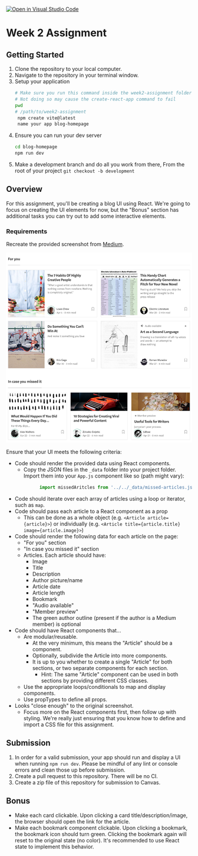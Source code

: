 [![Open in Visual Studio Code](https://classroom.github.com/assets/open-in-vscode-718a45dd9cf7e7f842a935f5ebbe5719a5e09af4491e668f4dbf3b35d5cca122.svg)](https://classroom.github.com/online_ide?assignment_repo_id=13418186&assignment_repo_type=AssignmentRepo)
# Week 2 Assignment

## Getting Started

1. Clone the repository to your local computer.
2. Navigate to the repository in your terminal window.
3. Setup your application
   ```bash
   # Make sure you run this command inside the week2-assignment folder. Check via `pwd`
   # Not doing so may cause the create-react-app command to fail
   pwd
   # /path/to/week2-assignment
    npm create vite@latest
    name your app blog-homepage
   ```
4. Ensure you can run your dev server
   ```bash
   cd blog-homepage
   npm run dev
   ```
5. Make a development branch and do all you work from there, 
    From the root of your project 
    ```git checkout -b development``` 

## Overview

For this assignment, you'll be creating a blog UI using React. We're going to focus on creating the UI elements for now, but the "Bonus" section has additional tasks you can try out to add some interactive elements.

### Requirements

Recreate the provided screenshot from [Medium](https://medium.com).

![Medium screenshot](medium.jpeg)

Ensure that your UI meets the following criteria:

* Code should render the provided data using React components.
    * Copy the JSON files in the `_data` folder into your project folder. Import them into your `App.js` component like so (path might vary):
      ```js
            import missedAritcles from '../../_data/missed-articles.json'
      ```
* Code should iterate over each array of articles using a loop or iterator, such as `map`.
* Code should pass each article to a React component as a prop
    * This can be done as a whole object (e.g. `<Article article={article}>`) or individually (e.g. `<Article title={article.title} image={article.image}>`)
* Code should render the following data for each article on the page:
    * "For you" section
    * "In case you missed it" section
    * Articles. Each article should have:
        * Image
        * Title
        * Description
        * Author picture/name
        * Article date
        * Article length
        * Bookmark
        * "Audio available"
        * "Member preview"
        * The green author outline (present if the author is a Medium member) is optional
* Code should have React components that...
    * Are modular/reusable.
        * At the very minimum, this means the "Article" should be a component.
        * Optionally, subdivide the Article into more components.
        * It is up to you whether to create a single "Article" for both sections, or two separate components for each section.
            * Hint: The same "Article" component can be used in both sections by providing different CSS classes.
    * Use the appropriate loops/conditionals to map and display components.
    * Use propTypes to define all props.
* Looks "close enough" to the original screenshot.
    * Focus more on the React components first, then follow up with styling. We're really just ensuring that you know how to define and import a CSS file for this assignment.

## Submission

1. In order for a valid submission, your app should run and display a UI when running `npm run dev`. Please be mindful of any lint or console errors and clean those up before submission.
2. Create a pull request to this repository. There will be no CI.
3. Create a zip file of this repository for submission to Canvas. 

## Bonus

* Make each card clickable. Upon clicking a card title/description/image, the browser should open the link for the article.
* Make each bookmark component clickable. Upon clicking a bookmark, the bookmark icon should turn green. Clicking the bookmark again will reset to the original state (no color). It's recommended to use React state to implement this behavior.
